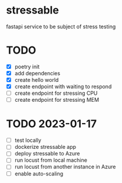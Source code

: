 # stressable
 fastapi service to be subject of stress testing

# TODO
- [x] poetry init
- [x] add dependencies
- [x] create hello world
- [x] create endpoint with waiting to respond
- [ ] create endpoint for stressing CPU
- [ ] create endpoint for stressing MEM

# TODO 2023-01-17
- [ ] test locally
- [ ] dockerize stressable app
- [ ] deploy stressable to Azure
- [ ] run locust from local machine
- [ ] run locust from another instance in Azure
- [ ] enable auto-scaling
